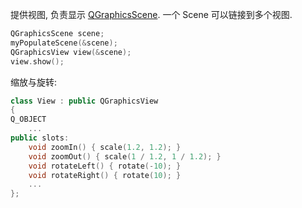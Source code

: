 提供视图, 负责显示 [QGraphicsScene](QGraphicsScene.md). 一个 Scene 可以链接到多个视图.

````cpp
QGraphicsScene scene;
myPopulateScene(&scene);
QGraphicsView view(&scene);
view.show();
````

缩放与旋转:

````cpp
class View : public QGraphicsView
{
Q_OBJECT
    ...
public slots:
    void zoomIn() { scale(1.2, 1.2); }
    void zoomOut() { scale(1 / 1.2, 1 / 1.2); }
    void rotateLeft() { rotate(-10); }
    void rotateRight() { rotate(10); }
    ...
};
````
